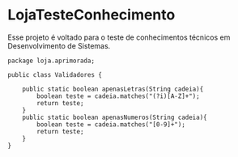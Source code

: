 # LojaTesteConhecimento
Esse projeto é voltado para o teste de conhecimentos técnicos em Desenvolvimento de Sistemas.
    
    package loja.aprimorada;   

    public class Validadores {
    
        public static boolean apenasLetras(String cadeia){
            boolean teste = cadeia.matches("(?i)[A-Z]+");
            return teste;
        }
        public static boolean apenasNumeros(String cadeia){
            boolean teste = cadeia.matches("[0-9]+");
            return teste;
        }
    }
